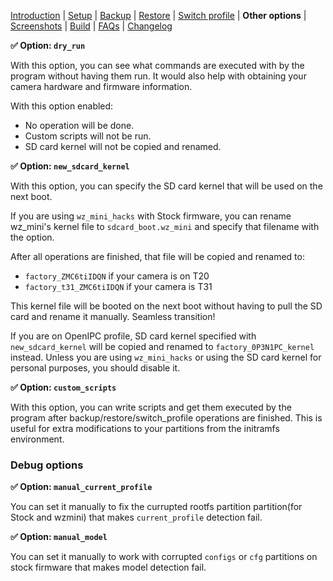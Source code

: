 [Introduction](README.md) | [Setup](README_setup.md) | [Backup](README_backup.md) | [Restore](README_restore.md) | [Switch profile](README_switch_profile.md) | **Other options** | [Screenshots](README_screenshots.md) | [Build](README_build.md) | [FAQs](README_FAQs.md) | [Changelog](Changelog.md)


**✅ Option: `dry_run`**

With this option, you can see what commands are executed with by the program without having them run. It would also help with obtaining your camera hardware and firmware information.

With this option enabled:

- No operation will be done.
- Custom scripts will not be run.
- SD card kernel will not be copied and renamed.

**✅ Option: `new_sdcard_kernel`**

With this option, you can specify the SD card kernel that will be used on the next boot.

If you are using `wz_mini_hacks` with Stock firmware, you can rename wz_mini's kernel file to `sdcard_boot.wz_mini` and specify that filename with the option.

After all operations are finished, that file will be copied and renamed to:

- `factory_ZMC6tiIDQN` if your camera is on T20
- `factory_t31_ZMC6tiIDQN` if your camera is T31

This kernel file will be booted on the next boot without having to pull the SD card and rename it manually. Seamless transition!

If you are on OpenIPC profile, SD card kernel specified with `new_sdcard_kernel` will be copied and renamed to `factory_0P3N1PC_kernel` instead. Unless you are using `wz_mini_hacks` or using the SD card kernel for personal purposes, you should disable it.

**✅ Option: `custom_scripts`**

With this option, you can write scripts and get them executed by the program after backup/restore/switch_profile operations are finished. This is useful for extra modifications to your partitions from the initramfs environment.

### Debug options

**✅ Option: `manual_current_profile`**

You can set it manually to fix the currupted rootfs partition partition(for Stock and wzmini) that makes `current_profile` detection fail.


**✅ Option: `manual_model`**

You can set it manually to work with corrupted `configs` or `cfg` partitions on stock firmware that makes model detection fail.
